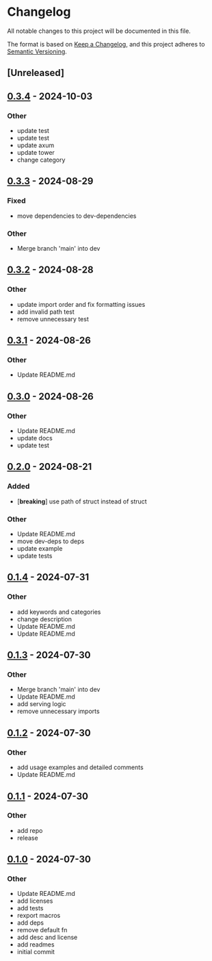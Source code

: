 # Changelog
All notable changes to this project will be documented in this file.

The format is based on [Keep a Changelog](https://keepachangelog.com/en/1.0.0/),
and this project adheres to [Semantic Versioning](https://semver.org/spec/v2.0.0.html).

## [Unreleased]

## [0.3.4](https://github.com/ratnaraj7/better-routes/compare/better-routes-v0.3.3...better-routes-v0.3.4) - 2024-10-03

### Other

- update test
- update test
- update axum
- update tower
- change category

## [0.3.3](https://github.com/ratnaraj7/better-routes/compare/better-routes-v0.3.2...better-routes-v0.3.3) - 2024-08-29

### Fixed
- move dependencies to dev-dependencies

### Other
- Merge branch 'main' into dev

## [0.3.2](https://github.com/ratnaraj7/better-routes/compare/better-routes-v0.3.1...better-routes-v0.3.2) - 2024-08-28

### Other
- update import order and fix formatting issues
- add invalid path test
- remove unnecessary test

## [0.3.1](https://github.com/ratnaraj7/better-routes/compare/better-routes-v0.3.0...better-routes-v0.3.1) - 2024-08-26

### Other
- Update README.md

## [0.3.0](https://github.com/ratnaraj7/better-routes/compare/better-routes-v0.2.0...better-routes-v0.3.0) - 2024-08-26

### Other
- Update README.md
- update docs
- update test

## [0.2.0](https://github.com/ratnaraj7/better-routes/compare/better-routes-v0.1.4...better-routes-v0.2.0) - 2024-08-21

### Added
- [**breaking**] use path of struct instead of struct

### Other
- Update README.md
- move dev-deps to deps
- update example
- update tests

## [0.1.4](https://github.com/ratnaraj7/better-routes/compare/better-routes-v0.1.3...better-routes-v0.1.4) - 2024-07-31

### Other
- add keywords and categories
- change description
- Update README.md
- Update README.md

## [0.1.3](https://github.com/ratnaraj7/better-routes/compare/better-routes-v0.1.2...better-routes-v0.1.3) - 2024-07-30

### Other
- Merge branch 'main' into dev
- Update README.md
- add serving logic
- remove unnecessary imports

## [0.1.2](https://github.com/ratnaraj7/better-routes/compare/better-routes-v0.1.1...better-routes-v0.1.2) - 2024-07-30

### Other
- add usage examples and detailed comments
- Update README.md

## [0.1.1](https://github.com/ratnaraj7/better-routes/compare/better-routes-v0.1.0...better-routes-v0.1.1) - 2024-07-30

### Other
- add repo
- release

## [0.1.0](https://github.com/ratnaraj7/better-routes/releases/tag/better-routes-v0.1.0) - 2024-07-30

### Other
- Update README.md
- add licenses
- add tests
- rexport macros
- add deps
- remove default fn
- add desc and license
- add readmes
- initial commit
